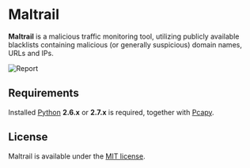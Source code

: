 # Maltrail

**Maltrail** is a malicious traffic monitoring tool, utilizing publicly available blacklists containing malicious (or generally suspicious) domain names, URLs and IPs.

![Report](http://i.imgur.com/TCgifb3.png)

## Requirements

Installed [Python](http://www.python.org/download/) **2.6.x** or **2.7.x** is required, together with [Pcapy](http://corelabs.coresecurity.com/index.php?module=Wiki&action=view&type=tool&name=Pcapy).

## License

Maltrail is available under the [MIT license](LICENSE).
